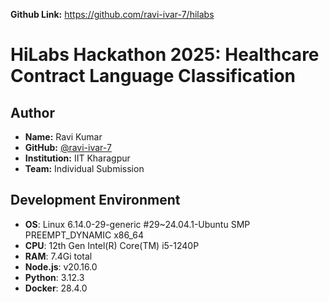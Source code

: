 **Github Link:** https://github.com/ravi-ivar-7/hilabs

# HiLabs Hackathon 2025: Healthcare Contract Language Classification

## Author
- **Name:** Ravi Kumar
- **GitHub:** [@ravi-ivar-7](https://github.com/ravi-ivar-7)
- **Institution:** IIT Kharagpur
- **Team:** Individual Submission

## Development Environment
- **OS**: Linux 6.14.0-29-generic #29~24.04.1-Ubuntu SMP PREEMPT_DYNAMIC x86_64
- **CPU**: 12th Gen Intel(R) Core(TM) i5-1240P
- **RAM**: 7.4Gi total
- **Node.js**: v20.16.0
- **Python**: 3.12.3
- **Docker**: 28.4.0
